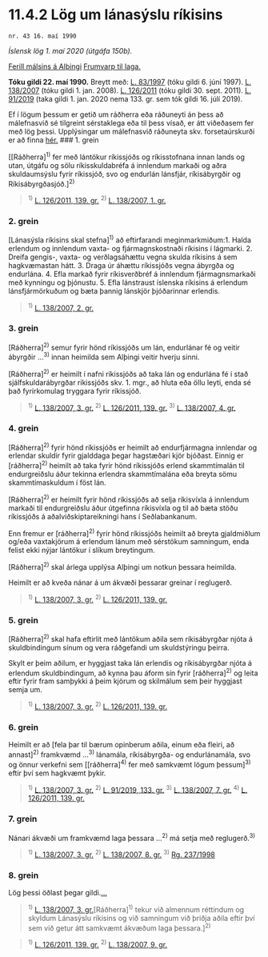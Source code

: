 # 11.4.2 Lög um lánasýslu ríkisins

`nr. 43 16. maí 1990`

_Íslensk lög 1. maí 2020 (útgáfa 150b)._

[Ferill málsins á Alþingi](https://www.althingi.is/thingstorf/thingmalalistar-eftir-thingum/ferill/?ltg=112&mnr=498)
[Frumvarp til laga.](https://www.althingi.is/altext/112/s/0872.html)

**Tóku gildi 22. maí 1990.**
Breytt með:
[L. 83/1997](https://althingi.is/altext/stjt/1997.083.html) (tóku gildi 6. júní 1997).
[L. 138/2007](https://althingi.is/altext/stjt/2007.138.html) (tóku gildi 1. jan. 2008).
[L. 126/2011](https://althingi.is/altext/stjt/2011.126.html) (tóku gildi 30. sept. 2011).
[L. 91/2019](https://althingi.is/altext/stjt/2019.091.html) (taka gildi 1. jan. 2020 nema 133. gr. sem tók gildi 16. júlí 2019).

Ef í lögum þessum er getið um ráðherra eða ráðuneyti án þess að málefnasvið sé tilgreint sérstaklega eða til þess vísað, er átt viðeðasem fer með lög þessi. Upplýsingar um málefnasvið ráðuneyta skv. forsetaúrskurði er að finna [hér.](2018119.md) ### 1. grein

[[Ráðherra]<sup>1)</sup> fer með lántökur ríkissjóðs og ríkisstofnana innan lands og utan, útgáfu og sölu ríkisskuldabréfa á innlendum markaði og aðra skuldaumsýslu fyrir ríkissjóð, svo og endurlán lánsfjár, ríkisábyrgðir og Ríkisábyrgðasjóð.]<sup>2)</sup> 

> <sup>1)</sup> [L. 126/2011, 139. gr.](https://althingi.is/altext/stjt/2011.126.html) <sup>2)</sup> [L. 138/2007, 1. gr.](https://althingi.is/altext/stjt/2007.138.html)

### 2. grein

[Lánasýsla ríkisins skal stefna]<sup>1)</sup> að eftirfarandi meginmarkmiðum:1. Halda erlendum og innlendum vaxta- og fjármagnskostnaði ríkisins í lágmarki.
2. Dreifa gengis-, vaxta- og verðlagsáhættu vegna skulda ríkisins á sem hagkvæmastan hátt.
3. Draga úr áhættu ríkissjóðs vegna ábyrgða og endurlána.
4. Efla markað fyrir ríkisverðbréf á innlendum fjármagnsmarkaði með kynningu og þjónustu.
5. Efla lánstraust íslenska ríkisins á erlendum lánsfjármörkuðum og bæta þannig lánskjör þjóðarinnar erlendis.

> <sup>1)</sup> [L. 138/2007, 2. gr.](https://althingi.is/altext/stjt/2007.138.html)

### 3. grein

[Ráðherra]<sup>2)</sup> semur fyrir hönd ríkissjóðs um lán, endurlánar fé og veitir ábyrgðir …<sup>3)</sup> innan heimilda sem Alþingi veitir hverju sinni.

[Ráðherra]<sup>2)</sup> er heimilt í nafni ríkissjóðs að taka lán og endurlána fé í stað sjálfskuldarábyrgðar ríkissjóðs skv. 1. mgr., að hluta eða öllu leyti, enda sé það fyrirkomulag tryggara fyrir ríkissjóð.

> <sup>1)</sup> [L. 138/2007, 3. gr.](https://althingi.is/altext/stjt/2007.138.html) <sup>2)</sup> [L. 126/2011, 139. gr.](https://althingi.is/altext/stjt/2011.126.html) <sup>3)</sup> [L. 138/2007, 4. gr.](https://althingi.is/altext/stjt/2007.138.html)

### 4. grein

[Ráðherra]<sup>2)</sup> fyrir hönd ríkissjóðs er heimilt að endurfjármagna innlendar og erlendar skuldir fyrir gjalddaga þegar hagstæðari kjör bjóðast. Einnig er [ráðherra]<sup>2)</sup> heimilt að taka fyrir hönd ríkissjóðs erlend skammtímalán til endurgreiðslu áður tekinna erlendra skammtímalána eða breyta sömu skammtímaskuldum í föst lán.

[Ráðherra]<sup>2)</sup> er heimilt fyrir hönd ríkissjóðs að selja ríkisvíxla á innlendum markaði til endurgreiðslu áður útgefinna ríkisvíxla og til að bæta stöðu ríkissjóðs á aðalviðskiptareikningi hans í Seðlabankanum.

Enn fremur er [ráðherra]<sup>2)</sup> fyrir hönd ríkissjóðs heimilt að breyta gjaldmiðlum og/eða vaxtakjörum á erlendum lánum með sérstökum samningum, enda felist ekki nýjar lántökur í slíkum breytingum.

[Ráðherra]<sup>2)</sup> skal árlega upplýsa Alþingi um notkun þessara heimilda.

Heimilt er að kveða nánar á um ákvæði þessarar greinar í reglugerð.

> <sup>1)</sup> [L. 138/2007, 3. gr.](https://althingi.is/altext/stjt/2007.138.html) <sup>2)</sup> [L. 126/2011, 139. gr.](https://althingi.is/altext/stjt/2011.126.html)

### 5. grein

[Ráðherra]<sup>2)</sup> skal hafa eftirlit með lántökum aðila sem ríkisábyrgðar njóta á skuldbindingum sínum og vera ráðgefandi um skuldstýringu þeirra.

Skylt er þeim aðilum, er hyggjast taka lán erlendis og ríkisábyrgðar njóta á erlendum skuldbindingum, að kynna þau áform sín fyrir [ráðherra]<sup>2)</sup> og leita eftir fyrir fram samþykki á þeim kjörum og skilmálum sem þeir hyggjast semja um.

> <sup>1)</sup> [L. 138/2007, 3. gr.](https://althingi.is/altext/stjt/2007.138.html) <sup>2)</sup> [L. 126/2011, 139. gr.](https://althingi.is/altext/stjt/2011.126.html)

### 6. grein

Heimilt er að [fela þar til bærum opinberum aðila, einum eða fleiri, að annast]<sup>2)</sup> framkvæmd …<sup>3)</sup> lánamála, ríkisábyrgða- og endurlánamála, svo og önnur verkefni sem [[ráðherra]<sup>4)</sup> fer með samkvæmt lögum þessum]<sup>3)</sup> eftir því sem hagkvæmt þykir.

> <sup>1)</sup> [L. 138/2007, 3. gr.](https://althingi.is/altext/stjt/2007.138.html) <sup>2)</sup> [L. 91/2019, 133. gr.](https://althingi.is/altext/stjt/2019.091.html) <sup>3)</sup> [L. 138/2007, 7. gr.](https://althingi.is/altext/stjt/2007.138.html) <sup>4)</sup> [L. 126/2011, 139. gr.](https://althingi.is/altext/stjt/2011.126.html)

### 7. grein

Nánari ákvæði um framkvæmd laga þessara …<sup>2)</sup> má setja með reglugerð.<sup>3)</sup> 

> <sup>1)</sup> [L. 138/2007, 3. gr.](https://althingi.is/altext/stjt/2007.138.html) <sup>2)</sup> [L. 138/2007, 8. gr.](https://althingi.is/altext/stjt/2007.138.html) <sup>3)</sup> [Rg. 237/1998](https://althingi.ishttps://www.reglugerd.is/reglugerdir/allar/nr/237-1998)

### 8. grein

Lög þessi öðlast þegar gildi.[…](https://www.althingi.is/lagasafn/leidbeiningar/)

> <sup>1)</sup> [L. 138/2007, 3. gr.](https://althingi.is/altext/stjt/2007.138.html)[Ráðherra]<sup>1)</sup> tekur við almennum réttindum og skyldum Lánasýslu ríkisins og við samningum við þriðja aðila eftir því sem við getur átt samkvæmt ákvæðum laga þessara.]<sup>2)</sup> 

> <sup>1)</sup> [L. 126/2011, 139. gr.](https://althingi.is/altext/stjt/2011.126.html) <sup>2)</sup> [L. 138/2007, 9. gr.](https://althingi.is/altext/stjt/2007.138.html)
